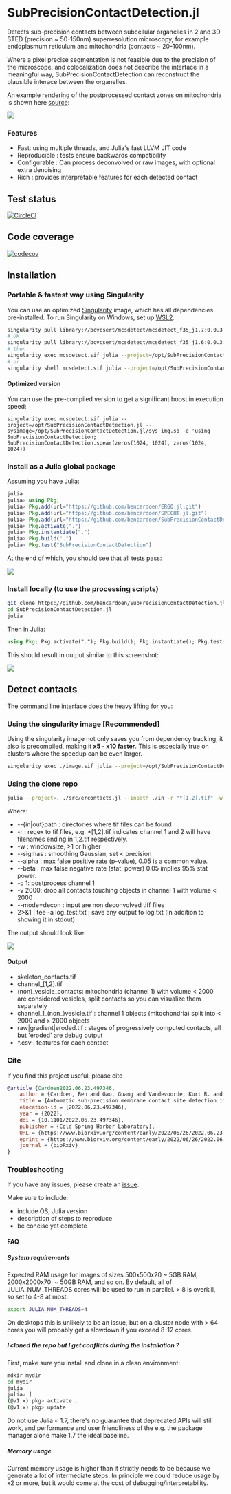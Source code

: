 # SubPrecisionContactDetection.jl

Detects sub-precision contacts between subcellular organelles in 2 and 3D STED (precision ~ 50-150nm)
superresolution microscopy, for example endoplasmum reticulum and mitochondria (contacts ~ 20-100nm).

Where a pixel precise segmentation is not feasible due to the precision of the microscope, and colocalization does not describe the interface in a meaningful way, SubPrecisionContactDetection can reconstruct the plausible interace between the organelles.

An example rendering of the postprocessed contact zones on mitochondria is shown here [source](https://www.biorxiv.org/content/10.1101/2022.06.23.497346v1.full.pdf):

![](example.png)

### Features
- Fast: using multiple threads, and Julia's fast LLVM JIT code
- Reproducible : tests ensure backwards compatibility
- Configurable : Can process deconvolved or raw images, with optional extra denoising
- Rich : provides interpretable features for each detected contact

## Test status
[![CircleCI](https://circleci.com/gh/bencardoen/SubPrecisionContactDetection.jl/tree/main.svg?style=svg&circle-token=8f7bfd5e06262a0eb9003884e1b543dadbbd0e53)](https://circleci.com/gh/bencardoen/SubPrecisionContactDetection.jl/tree/main)

## Code coverage
[![codecov](https://codecov.io/gh/bencardoen/SubPrecisionContactDetection.jl/branch/main/graph/badge.svg?token=V7DB0LTIGI)](https://codecov.io/gh/bencardoen/SubPrecisionContactDetection.jl)

## Installation
### Portable & fastest way using Singularity

You can use an optimized [Singularity](https://duckduckgo.com/?t=ffab&q=singularity+ce+docs&ia=web) image, which has all dependencies pre-installed.
To run Singularity on Windows, set up [WSL2](https://www.blopig.com/blog/2021/09/using-singularity-on-windows-with-wsl2/).
```bash
singularity pull library://bcvcsert/mcsdetect/mcsdetect_f35_j1.7:0.0.3
# OR
singularity pull library://bcvcsert/mcsdetect/mcsdetect_f35_j1.6:0.0.3
# then
singularity exec mcsdetect.sif julia --project=/opt/SubPrecisionContactDetection.jl -e 'your code'
# or
singularity shell mcsdetect.sif julia --project=/opt/SubPrecisionContactDetection.jl # Interactive
```
#### Optimized version
You can use the pre-compiled version to get a significant boost in execution speed:
```
singularity exec mcsdetect.sif julia --project=/opt/SubPrecisionContactDetection.jl --sysimage=/opt/SubPrecisionContactDetection.jl/sys_img.so -e 'using SubPrecisionContactDetection; SubPrecisionContactDetection.spear(zeros(1024, 1024), zeros(1024, 1024))'
```

### Install as a Julia global package
Assuming you have [Julia](https://julialang.org/):

```julia
julia
julia> using Pkg;
julia> Pkg.add(url="https://github.com/bencardoen/ERGO.jl.git")
julia> Pkg.add(url="https://github.com/bencardoen/SPECHT.jl.git")
julia> Pkg.add(url="https://github.com/bencardoen/SubPrecisionContactDetection.jl.git")
julia> Pkg.activate(".")
julia> Pkg.instantiate(".")
julia> Pkg.build(".")
julia> Pkg.test("SubPrecisionContactDetection")
```

At the end of which, you should see that all tests pass:

![](pass.png)

### Install locally (to use the processing scripts)
```bash
git clone https://github.com/bencardoen/SubPrecisionContactDetection.jl.git
cd SubPrecisionContactDetection.jl
julia
```
Then in Julia:
```julia
using Pkg; Pkg.activate("."); Pkg.build(); Pkg.instantiate(); Pkg.test();
```
This should result in output similar to this screenshot:

![](clone.png)

## Detect contacts
The command line interface does the heavy lifting for you:
### Using the singularity image [Recommended]
Using the singularity image not only saves you from dependency tracking, it also is precompiled, making it **x5 - x10 faster**.
This is especially true on clusters where the speedup can be even larger.

```bash
singularity exec ./image.sif julia --project=/opt/SubPrecisionContactDetection.jl --sysimage=/opt/SubPrecisionContactDetection.jl/sys_img.so ./src/ercontacts.jl  --inpath ./in -r "*[1,2].tif" -w 2 --deconvolved --sigmas 2.5-2.5-1.5 --outpath  ./out --alpha 0.01 --beta 0.01 -c 1 -v 2000 --mode=decon
```
### Using the clone repo
```bash
julia --project=. ./src/ercontacts.jl --inpath ./in -r "*[1,2].tif" -w 2 --deconvolved --sigmas 2.5-2.5-1.5 --outpath  ./out --alpha 0.01 --beta 0.01 -c 1 -v 2000 --mode=decon 2>&1 | tee -a log_test.txt
```
Where:
* --{in|out}path : directories where tif files can be found
* -r : regex to tif files, e.g. *[1,2].tif indicates channel 1 and 2 will have filenames ending in 1,2.tif respectively.
* -w : windowsize, >1 or higher
* --sigmas : smoothing Gaussian, set < precision
* --alpha : max false positive rate (p-value), 0.05 is a common value.
* --beta : max false negative rate (stat. power) 0.05 implies 95% stat power.
* -c 1: postprocess channel 1
* -v 2000: drop all contacts touching objects in channel 1 with volume < 2000
* --mode=decon : input are non deconvolved tiff files
* 2>&1 | tee -a log_test.txt : save any output to log.txt (in addition to showing it in stdout)

The output should look like:

![](run.gif)

#### Output
- skeleton_contacts.tif
- channel_[1,2].tif
- (non)_vesicle_contacts: mitochondria (channel 1) with volume < 2000 are considered vesicles, split contacts so you can visualize them separately
- channel_1_(non_)vesicle.tif : channel 1 objects (mitochondria) split into < 2000 and > 2000 objects
- raw|gradient|eroded.tif : stages of progressively computed contacts, all but 'eroded' are debug output
- *.csv : features for each contact


### Cite
If you find this project useful, please cite
```bibtex
@article {Cardoen2022.06.23.497346,
	author = {Cardoen, Ben and Gao, Guang and Vandevoorde, Kurt R. and Alan, Parsa and Liu, William and Vogl, A. Wayne and Hamarneh, Ghassan and Nabi, Ivan R.},
	title = {Automatic sub-precision membrane contact site detection identifies convoluted tubular riboMERCs},
	elocation-id = {2022.06.23.497346},
	year = {2022},
	doi = {10.1101/2022.06.23.497346},
	publisher = {Cold Spring Harbor Laboratory},
	URL = {https://www.biorxiv.org/content/early/2022/06/26/2022.06.23.497346},
	eprint = {https://www.biorxiv.org/content/early/2022/06/26/2022.06.23.497346.full.pdf},
	journal = {bioRxiv}
}
```
### Troubleshooting

If you have any issues, please create an [issue](https://github.com/bencardoen/SubPrecisionContactDetection.jl/issues/new/choose).

Make sure to include:
- include OS, Julia version
- description of steps to reproduce
- be concise yet complete


#### FAQ
##### System requirements
Expected RAM usage for images of sizes 500x500x20 ~ 5GB RAM, 2000x2000x70: ~ 50GB RAM, and so on.
By default, all of JULIA_NUM_THREADS cores will be used to run in parallel. > 8 is overkill, so set to 4-8 at most:

```bash
export JULIA_NUM_THREADS=4
```
On desktops this is unlikely to be an issue, but on a cluster node with > 64 cores you will probably get a slowdown if you exceed 8-12 cores.

##### I cloned the repo but I get conflicts during the installation ?
First, make sure you install and clone in a clean environment:
```bash
mdkir mydir
cd mydir
julia
julia> ]
(@v1.x) pkg> activate .
(@v1.x) pkg> update
```
Do not use Julia < 1.7, there's no guarantee that deprecated APIs will still work, and performance and user friendliness of the e.g. the package manager alone make 1.7 the ideal baseline.

##### Memory usage
Current memory usage is higher than it strictly needs to be because we generate a lot of intermediate steps.
In principle we could reduce usage by x2 or more, but it would come at the cost of debugging/interpretability.
